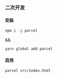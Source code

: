### 二次开发

#### 安装

```bash
npm i -g parcel
```

&&

```
yarn global add parcel
```

#### 启用

```
parcel src/index.html
```

